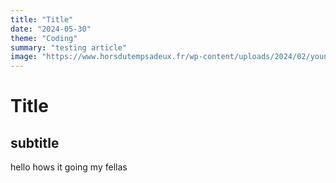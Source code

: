 ```yaml
---
title: "Title"
date: "2024-05-30"
theme: "Coding"
summary: "testing article"
image: "https://www.horsdutempsadeux.fr/wp-content/uploads/2024/02/young-sexy-romantic-couple-love-happy-summer-beach-together-having-fun-wearing-swim-suits-showing-heart-sign-sundet.jpg"
---
```


# Title

## subtitle

hello hows it going my fellas
